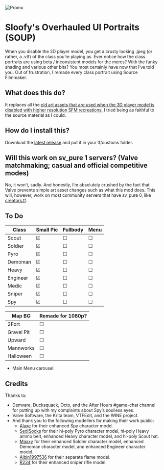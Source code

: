 ![Promo](https://i.imgur.com/FDH1VWr.png)

# Sloofy's Overhauled UI Portraits (SOUP)
When you disable the 3D player model, you get a crusty looking .jpeg (or rather, a .vtf) of the class you’re playing as. Ever notice how the class portraits are using beta / inconsistent models for the mercs? With the funky shading and various other bits? You most certainly have now that I’ve told you. Out of frustration, I remade every class portrait using Source Filmmaker.

## What does this do?
It replaces all the [old art assets that are used when the 3D player model is disabled with higher resolution SFM recreations.](https://github.com/Sloofy/soup/wiki/Comparisons) I tried being as faithful to the source material as I could.

## How do I install this?
Download the [latest release](https://github.com/Sloofy/soup/releases) and put it in your tf/customs folder.

## Will this work on sv_pure 1 servers? (Valve matchmaking; casual and official competitive modes)
No, it won’t, sadly. And honestly, I’m absolutely crushed by the fact that Valve prevents simple art asset changes such as what this mod does. This will, however, work on most community servers that have sv_pure 0, like [creators.tf](https://www.creators.tf/).

## To Do

Class | Small Pic | Fullbody | Menu
------------ | ------------- | ------------- | -------------
Scout | &#9745; | &#9744; | &#9744;
Soldier | &#9745; | &#9744; | &#9744;
Pyro | &#9745; | &#9744; | &#9744;
Demoman | &#9745; | &#9744; | &#9744;
Heavy | &#9745; | &#9744; | &#9744;
Engineer | &#9745; | &#9744; | &#9744;
Medic | &#9745; | &#9744; | &#9744;
Sniper | &#9745; | &#9744; | &#9744;
Spy | &#9745; | &#9744; | &#9744;

Map BG | Remade for 1080p?
------------- | -------------
2Fort | &#9744;
Gravel Pit | &#9744;
Upward | &#9744;
Mannworks | &#9744;
Halloween | &#9744;

- Main Menu carousel

## Credits
Thanks to:
- Demvare, Ducksquack, Octo, and the After Hours #game-chat channel for putting up with my complaints about Spy’s soulless eyes.
- Valve Software, the Krita team, VTFEdit, and the WINE project.
- And thank you to the following modellers for making their work public:
  - [Alaxe](https://steamcommunity.com/id/secretlyapyro) for their enhanced Spy character model.
  - [SediSocks](https://steamcommunity.com/id/SedimentarySocks) for their hi-poly Pyro character model, hi-poly Heavy ammo belt, enhanced Heavy character model, and hi-poly Scout hat.
  - [Maxxy](https://steamcommunity.com/id/Maxxy11) for their enhanced Soldier character model, enhanced Demoman character model, and enhanced Engineer character model.
  - [Albin1997536](https://steamcommunity.com/id/1997536) for their separate flame model.
  - [R234](https://steamcommunity.com/id/crash_maul) for their enhanced sniper rifle model.
